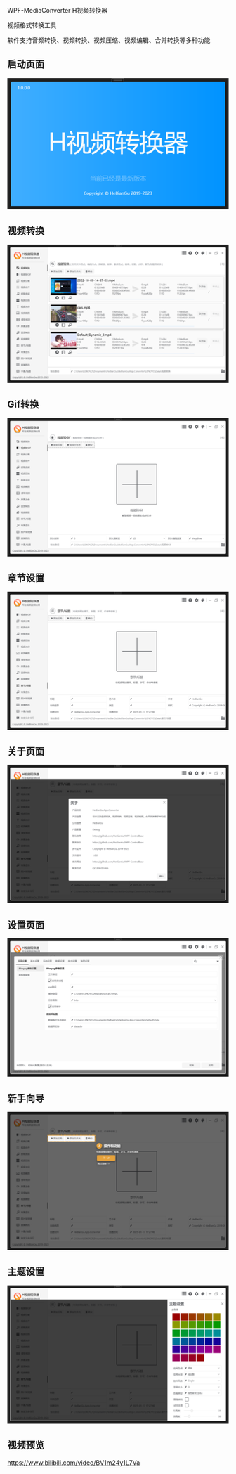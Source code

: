 WPF-MediaConverter H视频转换器

视频格式转换工具

软件支持音频转换、视频转换、视频压缩、视频编辑、合并转换等多种功能

## 启动页面
![qrcode](https://raw.githubusercontent.com/HeBianGu/WPF-MediaConverter/master/Document/1.png)
## 视频转换
![qrcode](https://raw.githubusercontent.com/HeBianGu/WPF-MediaConverter/master/Document/2.png)
## Gif转换
![qrcode](https://raw.githubusercontent.com/HeBianGu/WPF-MediaConverter/master/Document/3.png)
## 章节设置
![qrcode](https://raw.githubusercontent.com/HeBianGu/WPF-MediaConverter/master/Document/4.png)
## 关于页面
![qrcode](https://raw.githubusercontent.com/HeBianGu/WPF-MediaConverter/master/Document/5.png)
## 设置页面
![qrcode](https://raw.githubusercontent.com/HeBianGu/WPF-MediaConverter/master/Document/6.png)
## 新手向导
![qrcode](https://raw.githubusercontent.com/HeBianGu/WPF-MediaConverter/master/Document/7.png)
## 主题设置
![qrcode](https://raw.githubusercontent.com/HeBianGu/WPF-MediaConverter/master/Document/8.png)

## 视频预览
https://www.bilibili.com/video/BV1m24y1L7Va
